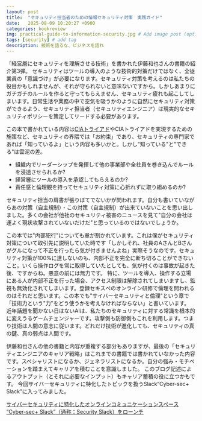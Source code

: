 ```yaml
---
layout: post
title:  "セキュリティ担当者のための情報セキュリティ対策　実践ガイド"
date:   2025-08-09 10:20:27 +0900
categories: bookreview
img: practical-guide-to-information-security.jpg # Add image post (optional)
tags: [security] # add tag
description: 技術を語るな、ビジネスを語れ
---
```


「経営層にセキュリティを理解させる技術」を書かれた伊藤和也さんの書籍の紹介第3弾。
セキュリティはツールの導入のような技術的対策だけではなく、全従業員の「意識づけ」が必要になります。セキュリティ対策を考えるのは私たちの役目かもしれませんが、それが守られないと意味ないですから。しかしあまりにガチガチのルールを作ると守ってもらえません、セキュリティ疲れも起こしてしまいます。日常生活や業務の中で空気を吸うかのように自然にセキュリティ対策ができるよう、セキュリティ担当者（セキュリティエンジニア）は現実的なセキュリティポリシーを策定してリードする必要があります。

この本で書かれている内容は[CIAトライアド](https://www.fortinet.com/jp/resources/cyberglossary/cia-triad)やCIAトライアドを実現するための施策など、セキュリティの界隈では「お約束」であり、セキュリティの専門家であれば「知っているよ」という内容も多いかと。しかし"知っている"と"できる"は雲泥の差。

- 組織内でリーダーシップを発揮して他の事業部や全社員を巻き込んでルールを浸透させられるか?
- 経営層にツールの導入を承認してもらえるのか?
- 責任感と倫理観を持ってセキュリティ対策に心折れずに取り組めるのか?

セキュリティ担当の肩書が張りぼてでないかが問われます。自分も書いていながらあの対策（自主規制）・この対策（自主規制）が出来ていないことを思い出しました。多くの会社が他社のセキュリティ被害のニュースを見て"自分の会社は運よく現状攻撃されていないだけだ"と思っているのではないでしょうか。

この本では"内部犯行"についても章が割かれています。これは僕がセキュリティ対策について取引先に説明していた時です「しかしそれ、社員のAさんとBさんがグルになって不正を行ったら気が付きませんよね」実際そうなのです。セキュリティ対策が100%に達しないのも、内部不正を完全に断ち切ることができないこと。いくら操作ログを常に取得していたとしても、気が付くのは事故が起きた後、ですからね。悪意の前には無力です。
特に、ツールを導入、操作する立場にある人が内部不正を行った場合、アクセス制限は解除されてしまいますし、監視も無効化されてしまいます。登録セキスぺのオンライン研修で倫理を問われるのはそれだと思います。この本でも"サイバーセキュリティと倫理"という章で「技術力という"力"をどう使うかを考えなければならない」と書いています。
近年話題を聞かない日はないAIは、私たちのセキュリティに対する常識を根本的に変えうるゲームチェンジャーです。攻撃側も防御側もこれを利用します。つまり技術は人間の意志に従います。どれだけ技術が進化しても、セキュリティの真の鍵、真の弱点は人間です。

伊藤和也さんの他の書籍と内容が重複する部分もありますが、最後の「セキュリティエンジニアのキャリア戦略」はこれまでの書籍では書かれていなかった内容です。スペシャリストになるか、ジェネラリストになるか。自分の強み・モチベーションを踏まえてキャリアを積むことを意識しました。
このブログ記述によるアウトプット（とそれに必要なインプット）もキャリア蓄積の役に立つかもです。
今回サイバーセキュリティに特化したトピックを扱うSlack“Cyber-sec+ Slack”に入ってみました。

[サイバーセキュリティに特化したオンラインコミュニケーションスペース “Cyber-sec+ Slack”（通称：Security Slack）をローンチ](https://www.cscloud.co.jp/dx-security/dx_news/20230608-1/)